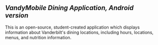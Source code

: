 *VandyMobile Dining Application, Android version*
--------------------------------

This is an open-source, student-created application which displays information about Vanderbilt's dining locations, including hours, locations, menus, and nutrition information. 